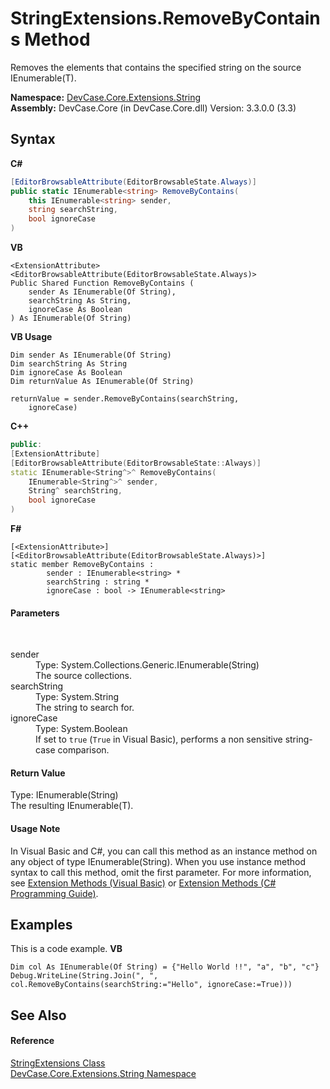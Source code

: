 # StringExtensions.RemoveByContains Method 
 

Removes the elements that contains the specified string on the source IEnumerable(T).

**Namespace:**&nbsp;<a href="N_DevCase_Core_Extensions_String">DevCase.Core.Extensions.String</a><br />**Assembly:**&nbsp;DevCase.Core (in DevCase.Core.dll) Version: 3.3.0.0 (3.3)

## Syntax

**C#**<br />
``` C#
[EditorBrowsableAttribute(EditorBrowsableState.Always)]
public static IEnumerable<string> RemoveByContains(
	this IEnumerable<string> sender,
	string searchString,
	bool ignoreCase
)
```

**VB**<br />
``` VB
<ExtensionAttribute>
<EditorBrowsableAttribute(EditorBrowsableState.Always)>
Public Shared Function RemoveByContains ( 
	sender As IEnumerable(Of String),
	searchString As String,
	ignoreCase As Boolean
) As IEnumerable(Of String)
```

**VB Usage**<br />
``` VB Usage
Dim sender As IEnumerable(Of String)
Dim searchString As String
Dim ignoreCase As Boolean
Dim returnValue As IEnumerable(Of String)

returnValue = sender.RemoveByContains(searchString, 
	ignoreCase)
```

**C++**<br />
``` C++
public:
[ExtensionAttribute]
[EditorBrowsableAttribute(EditorBrowsableState::Always)]
static IEnumerable<String^>^ RemoveByContains(
	IEnumerable<String^>^ sender, 
	String^ searchString, 
	bool ignoreCase
)
```

**F#**<br />
``` F#
[<ExtensionAttribute>]
[<EditorBrowsableAttribute(EditorBrowsableState.Always)>]
static member RemoveByContains : 
        sender : IEnumerable<string> * 
        searchString : string * 
        ignoreCase : bool -> IEnumerable<string> 

```


#### Parameters
&nbsp;<dl><dt>sender</dt><dd>Type: System.Collections.Generic.IEnumerable(String)<br />The source collections.</dd><dt>searchString</dt><dd>Type: System.String<br />The string to search for.</dd><dt>ignoreCase</dt><dd>Type: System.Boolean<br />If set to `true` (`True` in Visual Basic), performs a non sensitive string-case comparison.</dd></dl>

#### Return Value
Type: IEnumerable(String)<br />The resulting IEnumerable(T).

#### Usage Note
In Visual Basic and C#, you can call this method as an instance method on any object of type IEnumerable(String). When you use instance method syntax to call this method, omit the first parameter. For more information, see <a href="https://docs.microsoft.com/dotnet/visual-basic/programming-guide/language-features/procedures/extension-methods">Extension Methods (Visual Basic)</a> or <a href="https://docs.microsoft.com/dotnet/csharp/programming-guide/classes-and-structs/extension-methods">Extension Methods (C# Programming Guide)</a>.

## Examples
This is a code example. 
**VB**<br />
``` VB
Dim col As IEnumerable(Of String) = {"Hello World !!", "a", "b", "c"}
Debug.WriteLine(String.Join(", ", col.RemoveByContains(searchString:="Hello", ignoreCase:=True)))
```


## See Also


#### Reference
<a href="T_DevCase_Core_Extensions_String_StringExtensions">StringExtensions Class</a><br /><a href="N_DevCase_Core_Extensions_String">DevCase.Core.Extensions.String Namespace</a><br />